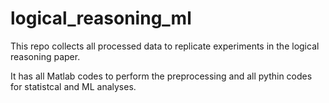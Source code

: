 # logical_reasoning_ml
 
This repo collects all processed data to replicate experiments in the logical reasoning paper. 

It has all Matlab codes to perform the preprocessing and all pythin codes for statistcal and ML analyses.

